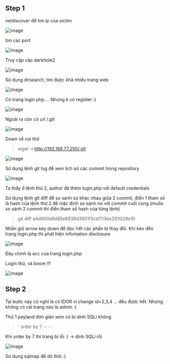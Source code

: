 ## Step 1
netdiscover để tìm ip của victim

![image](https://user-images.githubusercontent.com/97771705/225805841-85f266be-c64b-4b53-95a5-cc1f1f722dca.png)

tìm các port

![image](https://user-images.githubusercontent.com/97771705/225805936-100a2dcb-6c7e-488d-b179-b753690af67a.png)

Truy cập vào darkhole2 

![image](https://user-images.githubusercontent.com/97771705/225806006-ba48ed03-1338-4451-9d9e-6ce931973de8.png)

Sử dụng dirsearch, tìm được khá nhiều trang web

![image](https://user-images.githubusercontent.com/97771705/225806267-66d1a618-c75b-44f4-8de1-ed27f2f264c3.png)

Có trang login.php.... Nhưng k có register :)

![image](https://user-images.githubusercontent.com/97771705/225806877-a701701c-baa3-47f5-a213-3773d92756e4.png)

Ngoài ra còn có url /.git

![image](https://user-images.githubusercontent.com/97771705/225806957-42d1d0b9-36a9-4121-b816-45bbdb9ad6b2.png)

Down về coi thử 

> wget -r http://192.168.77.250/.git

![image](https://user-images.githubusercontent.com/97771705/225808080-cac03a26-8b51-40c0-8025-fc4148bee746.png)

Sử dụng lệnh git log để xem lịch sử các commit trong repository

![image](https://user-images.githubusercontent.com/97771705/225808243-257c40be-d48a-43ea-b38b-ed66c9237022.png)

Ta thấy ở lệnh thứ 2, author đã thêm login.php với default credentials

Sử dụng lệnh git diff để so sánh sự khác nhau giữa 2 commit, điền 1 tham số là hash của lệnh thứ 2 để mặc định so sánh nó với commit cuối cùng (muốn so sánh 2 commit thì điền tham số hash của từng lệnh)

> git diff a4d900a8d85e8938d3601f3cef113ee293028e10

Nhấn giữ arrow key down để đọc hết các phần bị thay đổi. Khí kéo đến trang login.php thì phát hiện infomation disclosure 

![image](https://user-images.githubusercontent.com/97771705/225810416-2e69a185-9fd3-4818-9d5b-4a47f412850b.png)

Đây chính là acc của trang login.php

Login thử, và boom !!!

![image](https://user-images.githubusercontent.com/97771705/225810568-da039043-7f20-4d31-a8e8-dcdea1b8eba0.png)

## Step 2
Tại bước này cứ nghĩ là có IDOR vì change id=2,3,4 ... đều được hết. Nhưng không có cái trang nào là admin :(

Thử 1 paylaod đơn giản xem có bị dính SQLi không

> ' order by 7 -- -

Khi order by 7 thì trang bị lỗi :) -> dính SQLi rồi

![image](https://user-images.githubusercontent.com/97771705/225812296-1ef5d23e-aba7-42f5-af85-db087c621dea.png)

Sử dụng sqlmap để dò thôi :)



